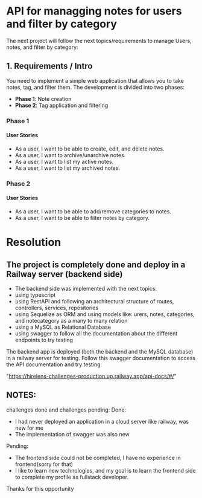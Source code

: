 # **API for managging notes for users and filter by category**

The next project will follow the next topics/requirements to manage Users, notes, and filter by category:

## 1. Requirements / Intro

You need to implement a simple web application that allows you to take notes, tag, and filter them. The development is divided into two phases:

- **Phase 1**: Note creation
- **Phase 2**: Tag application and filtering

### Phase 1

#### User Stories

- As a user, I want to be able to create, edit, and delete notes.
- As a user, I want to archive/unarchive notes.
- As a user, I want to list my active notes.
- As a user, I want to list my archived notes.

### Phase 2

#### User Stories

- As a user, I want to be able to add/remove categories to notes.
- As a user, I want to be able to filter notes by category.

# Resolution

## The project is completely done and deploy in a Railway server (backend side)

- The backend side was implemented with the next topics:
- using typescript
- using RestAPI and following an architectural structure of routes, controllers, services, repositories
- using Sequelize as ORM and using models like: urers, notes, categories, and notecategory as a many to many relation
- using a MySQL as Relational Database
- using swagger to follow all the documentation about the different endpoints to try testing

The backend app is deployed (both the backend and the MySQL database) in a railway server for testing.
Follow this swagger documentation to access the API documentation and try testing:

"https://hirelens-challenges-production.up.railway.app/api-docs/#/"

##  NOTES: 
challenges done and challenges pending:
Done:
- I had never deployed an application in a cloud server like railway, was new for me
- The implementation of swagger was also new

Pending:
- The frontend side could not be completed, I have no experience in frontend(sorry for that)
- I like to learn new technologies, and my goal is to learn the frontend side to complete my profile as fullstack developer.

Thanks for this opportunity
